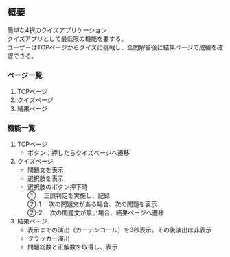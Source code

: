 ## 概要
簡単な4択のクイズアプリケーション  
クイズアプリとして最低限の機能を要する。  
ユーザーはTOPページからクイズに挑戦し、全問解答後に結果ページで成績を確認できる。

### ページ一覧
1. TOPページ
2. クイズページ
3. 結果ページ

### 機能一覧
1. TOPページ
    - ボタン：押したらクイズページへ遷移
2. クイズページ
    - 問題文を表示
    - 選択肢を表示
    - 選択肢のボタン押下時  
          ① 　正誤判定を実施し、記録  
          ②-1 　次の問題文がある場合、次の問題を表示  
          ②-2 　次の問題文が無い場合、結果ページへ遷移
3. 結果ページ
    - 表示までの演出（カーテンコール）を3秒表示。その後演出は非表示
    - クラッカー演出
    - 問題総数と正解数を取得し、表示
